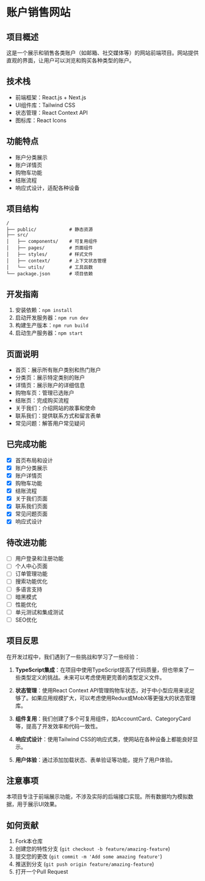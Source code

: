 # 账户销售网站

## 项目概述
这是一个展示和销售各类账户（如邮箱、社交媒体等）的网站前端项目。网站提供直观的界面，让用户可以浏览和购买各种类型的账户。

## 技术栈
- 前端框架：React.js + Next.js
- UI组件库：Tailwind CSS
- 状态管理：React Context API
- 图标库：React Icons

## 功能特点
- 账户分类展示
- 账户详情页
- 购物车功能
- 结账流程
- 响应式设计，适配各种设备

## 项目结构
```
/
├── public/            # 静态资源
├── src/
│   ├── components/    # 可复用组件
│   ├── pages/         # 页面组件
│   ├── styles/        # 样式文件
│   ├── context/       # 上下文状态管理
│   └── utils/         # 工具函数
└── package.json       # 项目依赖
```

## 开发指南
1. 安装依赖：`npm install`
2. 启动开发服务器：`npm run dev`
3. 构建生产版本：`npm run build`
4. 启动生产服务器：`npm start`

## 页面说明
- 首页：展示所有账户类别和热门账户
- 分类页：展示特定类别的账户
- 详情页：展示账户的详细信息
- 购物车页：管理已选账户
- 结账页：完成购买流程
- 关于我们：介绍网站的故事和使命
- 联系我们：提供联系方式和留言表单
- 常见问题：解答用户常见疑问

## 已完成功能
- [x] 首页布局和设计
- [x] 账户分类展示
- [x] 账户详情页
- [x] 购物车功能
- [x] 结账流程
- [x] 关于我们页面
- [x] 联系我们页面
- [x] 常见问题页面
- [x] 响应式设计

## 待改进功能
- [ ] 用户登录和注册功能
- [ ] 个人中心页面
- [ ] 订单管理功能
- [ ] 搜索功能优化
- [ ] 多语言支持
- [ ] 暗黑模式
- [ ] 性能优化
- [ ] 单元测试和集成测试
- [ ] SEO优化

## 项目反思
在开发过程中，我们遇到了一些挑战和学习了一些经验：

1. **TypeScript集成**：在项目中使用TypeScript提高了代码质量，但也带来了一些类型定义的挑战。未来可以考虑使用更完善的类型定义文件。

2. **状态管理**：使用React Context API管理购物车状态，对于中小型应用来说足够了。如果应用规模扩大，可以考虑使用Redux或MobX等更强大的状态管理库。

3. **组件复用**：我们创建了多个可复用组件，如AccountCard、CategoryCard等，提高了开发效率和代码一致性。

4. **响应式设计**：使用Tailwind CSS的响应式类，使网站在各种设备上都能良好显示。

5. **用户体验**：通过添加加载状态、表单验证等功能，提升了用户体验。

## 注意事项
本项目专注于前端展示功能，不涉及实际的后端接口实现。所有数据均为模拟数据，用于展示UI效果。

## 如何贡献
1. Fork本仓库
2. 创建您的特性分支 (`git checkout -b feature/amazing-feature`)
3. 提交您的更改 (`git commit -m 'Add some amazing feature'`)
4. 推送到分支 (`git push origin feature/amazing-feature`)
5. 打开一个Pull Request 